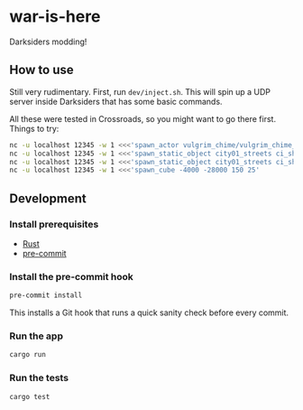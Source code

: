 # war-is-here

Darksiders modding!

## How to use

Still very rudimentary. First, run `dev/inject.sh`. This will spin up a UDP server inside Darksiders that has some basic commands.

All these were tested in Crossroads, so you might want to go there first. Things to try:

```sh
nc -u localhost 12345 -w 1 <<<'spawn_actor vulgrim_chime/vulgrim_chime_medium -4000 -28000 200'
nc -u localhost 12345 -w 1 <<<'spawn_static_object city01_streets ci_shoppingstrip -4000 -24000 50 1'
nc -u localhost 12345 -w 1 <<<'spawn_static_object city01_streets ci_shoppingstrip -4000 -28000 75 0.01'
nc -u localhost 12345 -w 1 <<<'spawn_cube -4000 -28000 150 25'
```

## Development

### Install prerequisites

- [Rust]
- [pre-commit]

[Rust]: https://www.rust-lang.org/
[pre-commit]: https://pre-commit.com/

### Install the pre-commit hook

```sh
pre-commit install
```

This installs a Git hook that runs a quick sanity check before every commit.

### Run the app

```sh
cargo run
```

### Run the tests

```sh
cargo test
```
